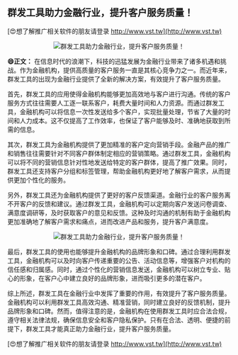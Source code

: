 ## **群发工具助力金融行业，提升客户服务质量！**

[😍想了解推广相关软件的朋友请登录 http://www.vst.tw](http://www.vst.tw)

 <center><img src="https://vst.tw/MP4/tuiguang/png/0.png" alt="群发工具助力金融行业，提升客户服务质量！"></center>

**😄正文：**
在信息时代的浪潮下，科技的迅猛发展为金融行业带来了诸多机遇和挑战。作为金融机构，提供高质量的客户服务一直是其核心竞争力之一。而近年来，群发工具的出现为金融行业提供了全新的解决方案，有效提升了客户服务质量。

首先，群发工具的应用使得金融机构能够更加高效地与客户进行沟通。传统的客户服务方式往往需要人工逐一联系客户，耗费大量时间和人力资源。而通过群发工具，金融机构可以将信息一次性发送给多个客户，实现批量处理，节省了大量的时间和人力成本。这不仅提高了工作效率，也保证了客户能够及时、准确地获取到所需的信息。

其次，群发工具为金融机构提供了更加精准的客户定向营销手段。金融产品的推广和销售往往需要针对不同客户群体制定相应的营销策略。通过群发工具，金融机构可以将不同的营销信息针对性地发送给特定的客户群体，提高了推广效果。同时，群发工具还支持客户分组和标签管理，帮助金融机构更好地了解客户需求，从而提供更加个性化的服务。

另外，群发工具还为金融机构提供了更好的客户反馈渠道。金融行业的客户服务离不开客户的反馈和建议。通过群发工具，金融机构可以定期向客户发送问卷调查、满意度调研等，及时获取客户的意见和反馈。这种及时沟通的机制有助于金融机构更加准确地了解客户需求和痛点，进而改进产品和服务，提升客户满意度。

 <center><img src="https://vst.tw/MP4/tuiguang/png/6.png" alt="群发工具助力金融行业，提升客户服务质量！"></center>

最后，群发工具的使用也能够提升金融机构的品牌形象和口碑。通过合理利用群发工具，金融机构可以及时向客户传递重要的公告、活动信息等，增强客户对机构的信任感和归属感。同时，通过个性化的营销信息发送，金融机构可以树立专业、贴心的形象，在客户心中建立良好的品牌形象，进而吸引更多的潜在客户。

综上所述，群发工具在金融行业中发挥了重要的作用，有效提升了客户服务质量。金融机构可以利用群发工具高效沟通、精准营销，同时建立良好的反馈机制，提升品牌形象和口碑。然而，值得注意的是，金融机构在使用群发工具时应合法合规，遵守相关法律法规，确保信息安全和客户隐私保护。只有在合法、透明、便捷的前提下，群发工具才能真正助力金融行业，提升客户服务质量。

[😍想了解推广相关软件的朋友请登录 http://www.vst.tw](http://www.vst.tw)




